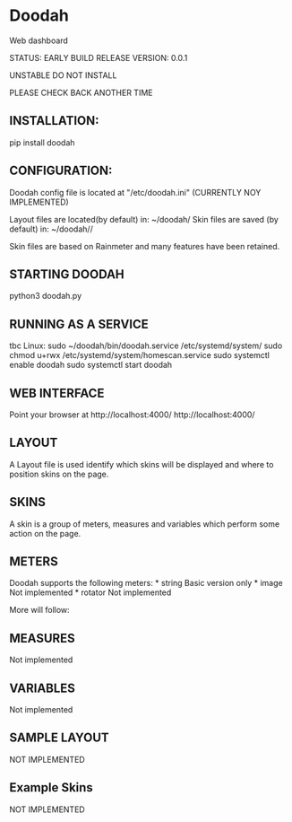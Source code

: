 # Doodah
Web dashboard

STATUS: EARLY BUILD RELEASE
VERSION: 0.0.1

UNSTABLE DO NOT INSTALL

PLEASE CHECK BACK ANOTHER TIME

INSTALLATION:
------------
pip install doodah

CONFIGURATION:
-------------
Doodah config file is located at "/etc/doodah.ini"
    (CURRENTLY NOY IMPLEMENTED)

Layout files are located(by default) in:    ~/doodah/
Skin files are saved (by default) in:       ~/doodah/<skin>/

Skin files are based on Rainmeter and many features have been
retained.

STARTING DOODAH
-------------
python3 doodah.py

RUNNING AS A SERVICE
--------------------
tbc
Linux:
    sudo ~/doodah/bin/doodah.service /etc/systemd/system/
    sudo chmod u+rwx /etc/systemd/system/homescan.service
    sudo systemctl enable doodah
    sudo systemctl start doodah

WEB INTERFACE
-------------
Point your browser at
    http://localhost:4000/
    http://localhost:4000/<skin>

LAYOUT
------
A Layout file is used identify which skins will be displayed
and where to position skins on the page.

SKINS
-----
A skin is a group of meters, measures and variables which perform
some action on the page.

METERS
------
Doodah supports the following meters:
    * string    Basic version only
    * image     Not implemented
    * rotator   Not implemented
    
More will follow:

MEASURES
--------
Not implemented

VARIABLES
---------
Not implemented

SAMPLE LAYOUT
-------------
NOT IMPLEMENTED

Example Skins
-------------
NOT IMPLEMENTED

